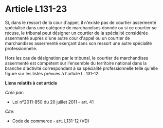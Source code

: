 # Article L131-23

Si, dans le ressort de la cour d'appel, il n'existe pas de courtier assermenté spécialisé dans une catégorie de marchandises
donnée ou si ce courtier se récuse, le tribunal peut désigner un courtier de la spécialité considérée assermenté auprès d'une
autre cour d'appel ou un courtier de marchandises assermenté exerçant dans son ressort une autre spécialité professionnelle. 

Hors les cas de désignation par le tribunal, le courtier de marchandises assermenté est compétent sur l'ensemble du
territoire national dans la branche d'activité correspondant à sa spécialité professionnelle telle qu'elle figure sur les
listes prévues à l'article L. 131-12.

**Liens relatifs à cet article**

_Créé par_:

  - Loi n°2011-850 du 20 juillet 2011 - art. 41

_Cite_:

  - Code de commerce - art. L131-12 (VD)
